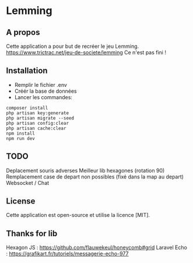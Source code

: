 <h1>Lemming</h1> 

## A propos

Cette application a pour but de recréer le jeu Lemming.
https://www.trictrac.net/jeu-de-societe/lemming
Ce n'est pas fini !

## Installation

- Remplir le fichier .env
- Créér la base de données
- Lancer les commandes:
````  
composer install    
php artisan key:generate
php artisan migrate --seed
php artisan config:clear
php artisan cache:clear   
npm install
npm run dev
````  
## TODO
Deplacement souris adverses
Meilleur lib hexagones (rotation 90) 
Remplacement case de depart non possibles (fixé dans la map au depart)
Websocket / Chat

## License

Cette application est open-source et utilise la licence [MIT].

## Thanks for lib
Hexagon JS : https://github.com/flauwekeul/honeycomb#grid
Laravel Echo : https://grafikart.fr/tutoriels/messagerie-echo-977

